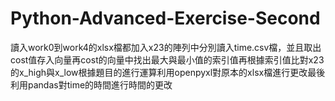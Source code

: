 # Python-Advanced-Exercise-Second
讀入work0到work4的xlsx檔都加入x23的陣列中分別讀入time.csv檔，並且取出cost值存入向量再cost的向量中找出最大與最小值的索引值再根據索引值比對x23的x_high與x_low根據題目的進行運算利用openpyxl對原本的xlsx檔進行更改最後利用pandas對time的時間進行時間的更改

